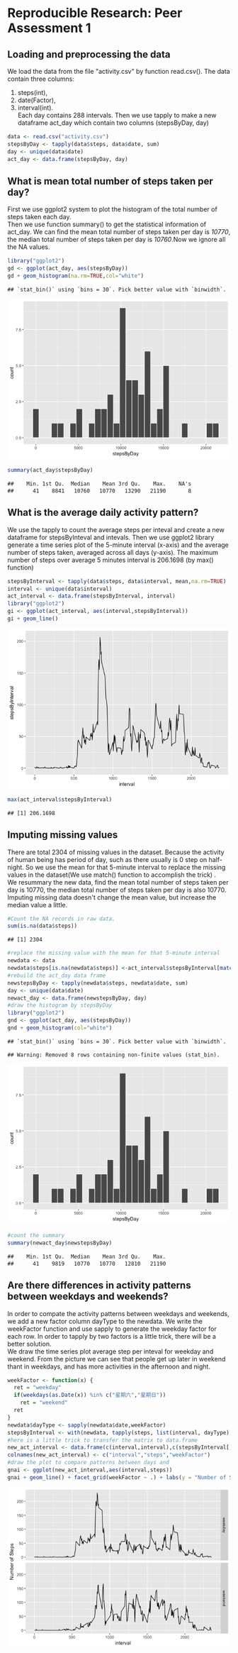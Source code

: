# Reproducible Research: Peer Assessment 1


## Loading and preprocessing the data
We load the data from the file "activity.csv" by function read.csv(). The data contain three columns:   
1. steps(int),   
2. date(Factor),    
3. interval(int).    
Each day contains 288 intervals. Then we use tapply to make a new dataframe act_day which contain two columns (stepsByDay, day)


```r
data <- read.csv("activity.csv")
stepsByDay <- tapply(data$steps, data$date, sum)
day <- unique(data$date)
act_day <- data.frame(stepsByDay, day)
```

## What is mean total number of steps taken per day?

First we use ggplot2 system to plot the histogram of the total number of steps taken each day.  
Then we use function summary() to get the statistical information of act_day. We can find the mean total number of steps taken per day is *10770*, the median total number of steps taken per day is *10760*.Now we ignore all the NA values.


```r
library("ggplot2")
gd <- ggplot(act_day, aes(stepsByDay))
gd + geom_histogram(na.rm=TRUE,col="white")
```

```
## `stat_bin()` using `bins = 30`. Pick better value with `binwidth`.
```

![](PA1_template_files/figure-html/unnamed-chunk-2-1.png)<!-- -->

```r
summary(act_day$stepsByDay)
```

```
##    Min. 1st Qu.  Median    Mean 3rd Qu.    Max.    NA's 
##      41    8841   10760   10770   13290   21190       8
```


## What is the average daily activity pattern?
We use the tapply to count the average steps per inteval and create a new dataframe for stepsByInteval and intevals. Then we use ggplot2 library generate a time series plot of the 5-minute interval (x-axis) and the average number of steps taken, averaged across all days (y-axis). The maximum number of steps over average 5 minutes interval is 206.1698  (by max() function)




```r
stepsByInterval <- tapply(data$steps, data$interval, mean,na.rm=TRUE)
interval <- unique(data$interval)
act_interval <- data.frame(stepsByInterval, interval)
library("ggplot2")
gi <- ggplot(act_interval, aes(interval,stepsByInterval))
gi + geom_line()
```

![](PA1_template_files/figure-html/unnamed-chunk-3-1.png)<!-- -->

```r
max(act_interval$stepsByInterval)
```

```
## [1] 206.1698
```
## Imputing missing values
There are total 2304 of missing values in the dataset. Because the activity of human being has period of day, such as there usually is 0 step on half-night. So we use the mean for that 5-minute interval to replace the missing values in the dataset(We use match() function to accomplish the trick) .  
We resummary the new data, find the mean total number of steps taken per day is 10770, the median total number of steps taken per day is also 10770.   
Imputing missing data doesn't change the mean value, but increase the median value a little.


```r
#Count the NA records in raw data.
sum(is.na(data$steps))
```

```
## [1] 2304
```

```r
#replace the missing value with the mean for that 5-minute interval
newdata <- data
newdata$steps[is.na(newdata$steps)] <-act_interval$stepsByInterval[match(newdata$interval[is.na(newdata$steps)],interval)]
#rebuild the act_day data frame 
newstepsByDay <- tapply(newdata$steps, newdata$date, sum)
day <- unique(data$date)
newact_day <- data.frame(newstepsByDay, day)
#draw the histogram by stepsByDay
library("ggplot2")
gnd <- ggplot(act_day, aes(stepsByDay))
gnd + geom_histogram(col="white")
```

```
## `stat_bin()` using `bins = 30`. Pick better value with `binwidth`.
```

```
## Warning: Removed 8 rows containing non-finite values (stat_bin).
```

![](PA1_template_files/figure-html/unnamed-chunk-4-1.png)<!-- -->

```r
#count the summary
summary(newact_day$newstepsByDay)
```

```
##    Min. 1st Qu.  Median    Mean 3rd Qu.    Max. 
##      41    9819   10770   10770   12810   21190
```
## Are there differences in activity patterns between weekdays and weekends?
In order to compate the activity patterns between weekdays and weekends, we add a new factor column dayType to the newdata. We write the weekFactor function and use sapply to generate the weekday factor for each row. In order to tapply by two factors is a little trick, there will be a better solution.    
We draw the time series plot average step per inteval for weekday and weekend. From the picture we can see that people get up later in weekend thant in weekdays, and has more activities in the afternoon and night. 


```r
weekFactor <- function(x) {
  ret = "weekday"
  if(weekdays(as.Date(x)) %in% c("星期六","星期日"))
    ret = "weekend"
  ret
}
newdata$dayType <- sapply(newdata$date,weekFactor)
stepsByInterval <- with(newdata, tapply(steps, list(interval, dayType), mean))
#here is a little trick to transfer the matrix to data.frame
new_act_interval <- data.frame(c(interval,interval),c(stepsByInterval[,"weekday"],stepsByInterval[,"weekend"]),c(rep("weekday",288),rep("weekend",288)))
colnames(new_act_interval) <- c("interval","steps","weekFactor")
#draw the plot to compare patterns between days and 
gnai <- ggplot(new_act_interval,aes(interval,steps))
gnai + geom_line() + facet_grid(weekFactor ~ .) + labs(y = "Number of Steps")
```

![](PA1_template_files/figure-html/unnamed-chunk-5-1.png)<!-- -->
